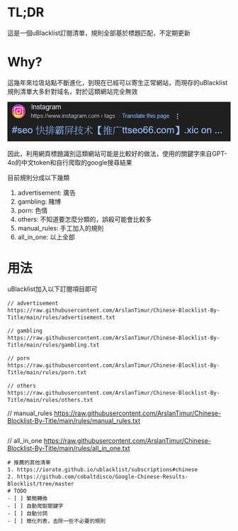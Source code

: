 # TL;DR
這是一個uBlacklist訂閱清單，規則全部基於標題匹配，不定期更新

# Why?
這幾年來垃圾站點不斷進化，到現在已經可以寄生正常網站，而現存的uBlacklist規則清單大多針對域名，對於這類網站完全無效

![](hijacked.png)

因此，利用網頁標題識別這類網站可能是比較好的做法，使用的關鍵字來自GPT-4o的中文token和自行爬取的google搜尋結果

目前規則分成以下幾類
1. advertisement: 廣告
2. gambling: 賭博
3. porn: 色情
4. others: 不知道要怎麼分類的，誤殺可能會比較多
5. manual_rules: 手工加入的規則
6. all_in_one: 以上全部

# 用法
uBlacklist加入以下訂閱項目即可
```
// advertisement
https://raw.githubusercontent.com/ArslanTimur/Chinese-Blocklist-By-Title/main/rules/advertisement.txt
```
```
// gambling
https://raw.githubusercontent.com/ArslanTimur/Chinese-Blocklist-By-Title/main/rules/gambling.txt
```
```
// porn
https://raw.githubusercontent.com/ArslanTimur/Chinese-Blocklist-By-Title/main/rules/porn.txt
```
```
// others
https://raw.githubusercontent.com/ArslanTimur/Chinese-Blocklist-By-Title/main/rules/others.txt
```
// manual_rules
https://raw.githubusercontent.com/ArslanTimur/Chinese-Blocklist-By-Title/main/rules/manual_rules.txt
```
```
// all_in_one
https://raw.githubusercontent.com/ArslanTimur/Chinese-Blocklist-By-Title/main/rules/all_in_one.txt
```
# 推薦的其他清單
1. https://iorate.github.io/ublacklist/subscriptions#chinese
2. https://github.com/cobaltdisco/Google-Chinese-Results-Blocklist/tree/master
# TODO
- [ ] 繁簡轉換
- [ ] 自動爬取關鍵字
- [ ] 自動分詞
- [ ] 簡化列表，去除一些不必要的規則
